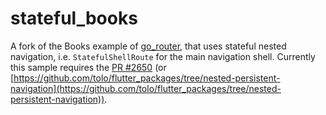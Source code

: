 # stateful_books

A fork of the Books example of [go_router](https://pub.dev/packages/go_router), that uses stateful nested navigation, 
i.e. `StatefulShellRoute` for the main navigation shell. Currently this sample requires the 
[PR #2650](https://github.com/flutter/packages/pull/2650) 
(or [https://github.com/tolo/flutter_packages/tree/nested-persistent-navigation](https://github.com/tolo/flutter_packages/tree/nested-persistent-navigation)).
